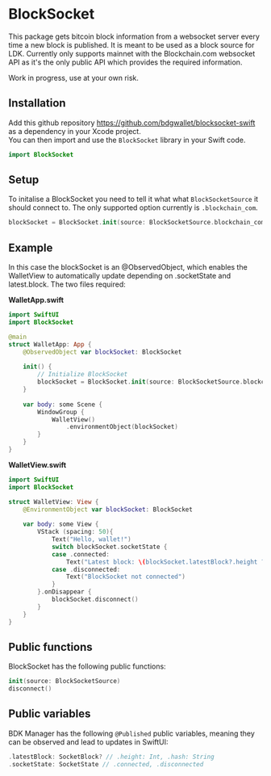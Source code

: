 # BlockSocket

This package gets bitcoin block information from a websocket server every time a new block is published. 
It is meant to be used as a block source for LDK. Currently only supports mainnet with the Blockchain.com websocket API as it's the only public API which provides the required information.

Work in progress, use at your own risk.

## Installation

Add this github repository https://github.com/bdgwallet/blocksocket-swift as a dependency in your Xcode project.   
You can then import and use the `BlockSocket` library in your Swift code.

```swift
import BlockSocket
```

## Setup

To initalise a BlockSocket you need to tell it what what `BlockSocketSource` it should connect to. The only supported option currently is `.blockchain_com`.

```swift
blockSocket = BlockSocket.init(source: BlockSocketSource.blockchain_com)
```

## Example

In this case the blockSocket is an @ObservedObject, which enables the WalletView to automatically update depending on .socketState and latest.block. The two files required:

**WalletApp.swift**
```swift
import SwiftUI
import BlockSocket

@main
struct WalletApp: App {
    @ObservedObject var blockSocket: BlockSocket
    
    init() {
        // Initialize BlockSocket
        blockSocket = BlockSocket.init(source: BlockSocketSource.blockchain_com)
    }
    
    var body: some Scene {
        WindowGroup {
            WalletView()
                .environmentObject(blockSocket)
        }
    }
}
```

**WalletView.swift**
```swift
import SwiftUI
import BlockSocket

struct WalletView: View {
    @EnvironmentObject var blockSocket: BlockSocket
    
    var body: some View {
        VStack (spacing: 50){
            Text("Hello, wallet!")
            switch blockSocket.socketState {
            case .connected:
                Text("Latest block: \(blockSocket.latestBlock?.height ?? 0)")
            case .disconnected:
                Text("BlockSocket not connected")
            }
        }.onDisappear {
            blockSocket.disconnect()
        }
    }
}
```

## Public functions

BlockSocket has the following public functions:
```swift
init(source: BlockSocketSource)
disconnect()
```

## Public variables

BDK Manager has the following `@Published` public variables, meaning they can be observed and lead to updates in SwiftUI:
```swift
.latestBlock: SocketBlock? // .height: Int, .hash: String
.socketState: SocketState // .connected, .disconnected
```
